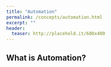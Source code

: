 ```yaml
---
title: "Automation"
permalink: /concepts/automation.html
excerpt: ""
header:
  teaser: http://placehold.it/600x400
---
```


## What is Automation?
